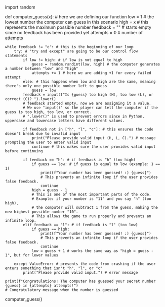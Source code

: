 import random    

def computer_guess(x): # here we are defining our function
    low = 1 # the lowest number the computer can guess in this scenario
    high = x # this represents the maximum possible number
    feedback = "" # starts empty since no feedback has been provided yet
    attempts = 0 # number of attempts
    
    while feedback != "c": # this is the beginning of our loop
        try: # "try and except" are going to be our control flow statements
            if low != high: # if low is not equal to high 
                guess = random.randint(low, high) # the computer generates a number between "low" and "high" 
                attempts += 1 # here we are adding +1 for every failed attempt
            else: # this happens when low and high are the same, meaning there's only one possible number left to guess
                guess = low
            feedback = input(f"Is {guess} too high (H), too low (L), or correct (C)? ").lower() 
            # feedback started empty, now we are assigning it a value. 
            # We use "input()" so the player can tell the computer if the guess is too high, too low, or correct.
            # ".lower()" is used to prevent errors since in Python, uppercase and lowercase letters have different values.

            if feedback not in ["h", "l", "c"]: # this ensures the code doesn't break due to invalid input
                print("Please provide valid input (H, L, C).") # message prompting the user to enter valid input
                continue # this makes sure the user provides valid input before continuing
            
            if feedback == "h": # if feedback is "h" (too high)
                if guess == low: # if guess is equal to low (example: 1 == 1)
                    print(f"Your number has been guessed! :) {guess}") 
                    # This prevents an infinite loop if the user provides false feedback.
                    continue
                high = guess - 1 
                # This is one of the most important parts of the code. 
                # Example: if your number is "11" and you say "h" (too high), 
                # the computer will subtract 1 from the guess, making the new highest possible number "10". 
                # This allows the game to run properly and prevents an infinite loop.
            elif feedback == "l": # if feedback is "l" (too low)
                if guess == high:
                    print(f"Your number has been guessed! :) {guess}") 
                    # This prevents an infinite loop if the user provides false feedback.
                    continue
                low = guess + 1 # works the same way as "high = guess - 1", but for lower values
                
        except ValueError: # prevents the code from crashing if the user enters something that isn't "h", "l", or "c"
            print("Please provide valid input.") # error message 
    
    print(f"Congratulations! The computer has guessed your secret number {guess} in {attempts} attempts!") 
    # Congratulatory message when the number is guessed

computer_guess()

